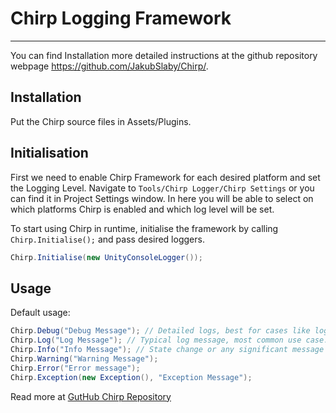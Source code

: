 # Chirp Logging Framework
----
You can find Installation more detailed instructions at the github repository webpage https://github.com/JakubSlaby/Chirp/.

## Installation
Put the Chirp source files in Assets/Plugins.

## Initialisation
First we need to enable Chirp Framework for each desired platform and set the Logging Level.
Navigate to `Tools/Chirp Logger/Chirp Settings` or you can find it in Project Settings window.
In here you will be able to select on which platforms Chirp is enabled and which log level will be set.


To start using Chirp in runtime, initialise the framework by calling `Chirp.Initialise();` and pass desired loggers.
```csharp
Chirp.Initialise(new UnityConsoleLogger());
```



## Usage
Default usage:
```csharp
Chirp.Debug("Debug Message"); // Detailed logs, best for cases like logging rpc responses or method outputs.
Chirp.Log("Log Message"); // Typical log message, most common use case.
Chirp.Info("Info Message"); // State change or any significant message that would have less detailed data.
Chirp.Warning("Warning Message");
Chirp.Error("Error message");
Chirp.Exception(new Exception(), "Exception Message");
```

Read more at [GutHub Chirp Repository](https://github.com/JakubSlaby/Chirp/)
